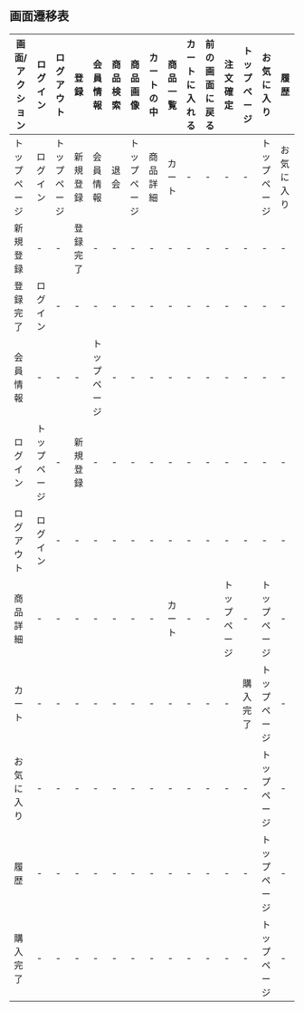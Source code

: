 ## 画面遷移表

|画面/アクション|ログイン|ログアウト|登録|会員情報|商品検索|商品画像|カートの中|商品一覧|カートに入れる|前の画面に戻る|注文確定|トップページ|お気に入り|履歴|
|--------------|-------|---------|----|-------|-------|-------|----------|-------|-------------|------------|--------|-----------|---------|----|
|トップページ|ログイン|トップページ|新規登録|会員情報|退会|トップページ|商品詳細|カート|-|-|-|-|トップページ|お気に入り|履歴|
|新規登録|-|-|登録完了|-|-|-|-|-|-|-|-|-|-|-|-|-|
|登録完了|ログイン|-|-|-|-|-|-|-|-|-|-|-|-|-|-|-|
|会員情報|-|-|-|トップページ|-|-|-|-|-|-|-|-|-|-|-|-|-|
|ログイン|トップページ|-|新規登録|-|-|-|-|-|-|-|-|-|-|-|-|-|-|
|ログアウト|ログイン|-|-|-|-|-|-|-|-|-|-|-|-|-|-|-|-|
|商品詳細|-|-|-|-|-|-|-|カート|-|-|トップページ|-|トップページ|-|-|
|カート|-|-|-|-|-|-|-|-|-|-|-|購入完了|トップページ|-|-|
|お気に入り|-|-|-|-|-|-|-|-|-|-|-|-|トップページ|-|-|
|履歴|-|-|-|-|-|-|-|-|-|-|-|-|トップページ|-|-|
|購入完了|-|-|-|-|-|-|-|-|-|-|-|-|トップページ|-|-|
 
